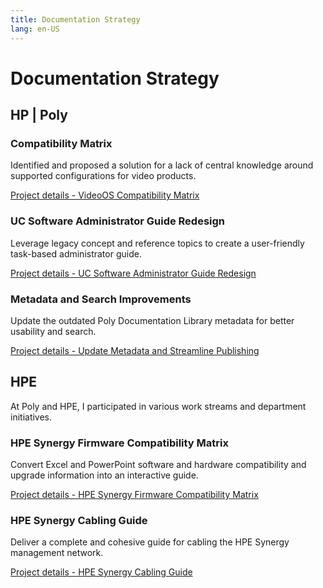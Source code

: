 ```yaml
---
title: Documentation Strategy
lang: en-US
---
```


# Documentation Strategy

## HP | Poly

### Compatibility Matrix

Identified and proposed a solution for a lack of central knowledge around supported configurations for video products.

[Project details - VideoOS Compatibility Matrix](case-studies/compatibility-matrix.md)


### UC Software Administrator Guide Redesign

Leverage legacy concept and reference topics to create a user-friendly task-based administrator guide.

[Project details - UC Software Administrator Guide Redesign](case-studies/admin-guide-redesign.md)

<!---

### Poly Microsoft Teams Rooms Installation Guide Rework

Correct a customer satisfaction issue caused by inadequate Poly and third party documentation.

[Project details - Poly Solutions for Microsoft Teams Rooms](case-studies/poly-mtr.md)

--->

### Metadata and Search Improvements

Update the outdated Poly Documentation Library metadata for better usability and search.

[Project details - Update Metadata and Streamline Publishing](case-studies/metadata-update.md)


<!---
### [Poly In-the-Box Setup Sheet Evaluation](case-studies/setup-sheet-eval.md)

Evaluate in-the-box documentation usage and requirements by surveying an internal customer support audience. Provide recommendations to reduce in-the-box documentation costs based on the survey results.

### [Poly Documentation Library Redesign](doc-library-redesign)

Propose solutions to enhance search on the Poly Documentation Library.

### API Documentation

[Postman API Documentation Research](https://documenter.getpostman.com/view/13192773/TVYDdKDz)

Investigated API documentation software to provide better API documentation for Poly voice products.
--->


## HPE


At Poly and HPE, I participated in various work streams and department initiatives.

### HPE Synergy Firmware Compatibility Matrix

Convert Excel and PowerPoint software and hardware compatibility and upgrade information into an interactive guide.

[Project details - HPE Synergy Firmware Compatibility Matrix](case-studies/interactive-matrix.md)

### HPE Synergy Cabling Guide

Deliver a complete and cohesive guide for cabling the HPE Synergy management network.

[Project details - HPE Synergy Cabling Guide](case-studies/synergy-cabling-guide.md)



<!---
### [HPE ProLiant Cabling Matrix](case-studies/dl380-cabling-matrix.md)

Create a deliverable to help customers identify proper cabling to avoid internal server airflow and thermal issues.
-->

<!---
### [HPE Server Maintenance Guide Restructure](case-studies/hpe-maintenance-guide.md)

Propose and test a HPE maintenance guide structural update promoting content reuse and customer usability.


### [Interactive Documentation](case-studies/interactive-documentation)

A general look at interactive documentation a formal proposal created for an internal HPE audience.


### [HPE Server Guides Content Template](case-studies/content-templates.md)

Utilize DITA functionality to streamline the creation of HPE server user and maintenance guides.
-->

<!--
### Information Architecture team

Worked performed as part of this team:

- Provided consultation services for knowledge management writing teams on topic writing, sharing strategies, and DITA elements.
- Created best practice guides for topic planning and topic writing.
- Reviewed the approved the DITA DTD and updated as necessary.


### Quality team

This team evaluates support cases flagged for potential documentation issues. In one case, we identified that customers continued to call in about a particular server setup procedure.
We were able to borrow the server and confirmed that the process, as documented, was unclear. We updated the guide and leading to a reduction in service calls.
-->
